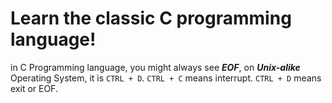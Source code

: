 # Learn the classic C programming language!
in C Programming language, you might always see ***EOF***, on ***Unix-alike*** Operating System, it is `CTRL + D`.
`CTRL + C` means interrupt.
`CTRL + D` means exit or EOF.
